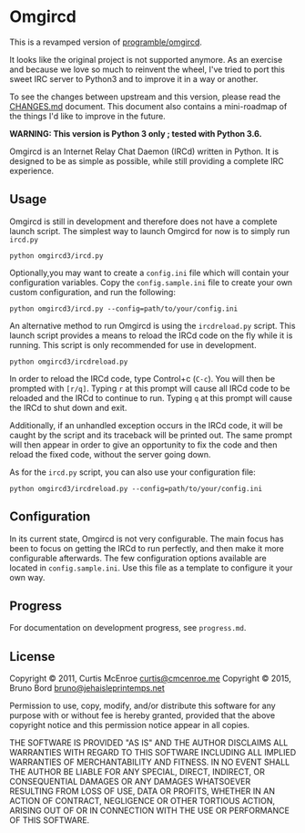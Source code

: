 Omgircd
=======

This is a revamped version of [programble/omgircd](https://github.com/programble/omgircd).

It looks like the original project is not supported anymore. As an exercise and
because we love so much to reinvent the wheel, I've tried to port this sweet
IRC server to Python3 and to improve it in a way or another.

To see the changes between upstream and this version, please read the
[CHANGES.md](CHANGES.md) document. This document also contains a mini-roadmap
of the things I'd like to improve in the future.

**WARNING: This version is Python 3 only ; tested with Python 3.6.**

Omgircd is an Internet Relay Chat Daemon (IRCd) written in Python. It
is designed to be as simple as possible, while still providing a
complete IRC experience.

Usage
-----

Omgircd is still in development and therefore does not have a complete
launch script. The simplest way to launch Omgircd for now is to simply
run `ircd.py`

    python omgircd3/ircd.py

Optionally,you may want to create a `config.ini` file which will contain your
configuration variables. Copy the `config.sample.ini` file to create your own
custom configuration, and run the following:

    python omgircd3/ircd.py --config=path/to/your/config.ini

An alternative method to run Omgircd is using the `ircdreload.py`
script. This launch script provides a means to reload the IRCd code on
the fly while it is running. This script is only recommended for use
in development.

    python omgircd3/ircdreload.py

In order to reload the IRCd code, type Control+c (`C-c`). You will then
be prompted with `[r/q]`. Typing `r` at this prompt will cause all
IRCd code to be reloaded and the IRCd to continue to run. Typing `q`
at this prompt will cause the IRCd to shut down and exit.

Additionally, if an unhandled exception occurs in the IRCd code, it
will be caught by the script and its traceback will be printed
out. The same prompt will then appear in order to give an opportunity
to fix the code and then reload the fixed code, without the server
going down.

As for the `ircd.py` script, you can also use your configuration file:

    python omgircd3/ircdreload.py --config=path/to/your/config.ini


Configuration
-------------

In its current state, Omgircd is not very configurable. The main focus
has been to focus on getting the IRCd to run perfectly, and then make
it more configurable afterwards. The few configuration options
available are located in `config.sample.ini`. Use this file as a template to
configure it your own way.

Progress
--------

For documentation on development progress, see `progress.md`.

License
-------

Copyright © 2011, Curtis McEnroe <curtis@cmcenroe.me>
Copyright © 2015, Bruno Bord <bruno@jehaisleprintemps.net>

Permission to use, copy, modify, and/or distribute this software for any
purpose with or without fee is hereby granted, provided that the above
copyright notice and this permission notice appear in all copies.

THE SOFTWARE IS PROVIDED "AS IS" AND THE AUTHOR DISCLAIMS ALL WARRANTIES
WITH REGARD TO THIS SOFTWARE INCLUDING ALL IMPLIED WARRANTIES OF
MERCHANTABILITY AND FITNESS. IN NO EVENT SHALL THE AUTHOR BE LIABLE FOR
ANY SPECIAL, DIRECT, INDIRECT, OR CONSEQUENTIAL DAMAGES OR ANY DAMAGES
WHATSOEVER RESULTING FROM LOSS OF USE, DATA OR PROFITS, WHETHER IN AN
ACTION OF CONTRACT, NEGLIGENCE OR OTHER TORTIOUS ACTION, ARISING OUT OF
OR IN CONNECTION WITH THE USE OR PERFORMANCE OF THIS SOFTWARE.
